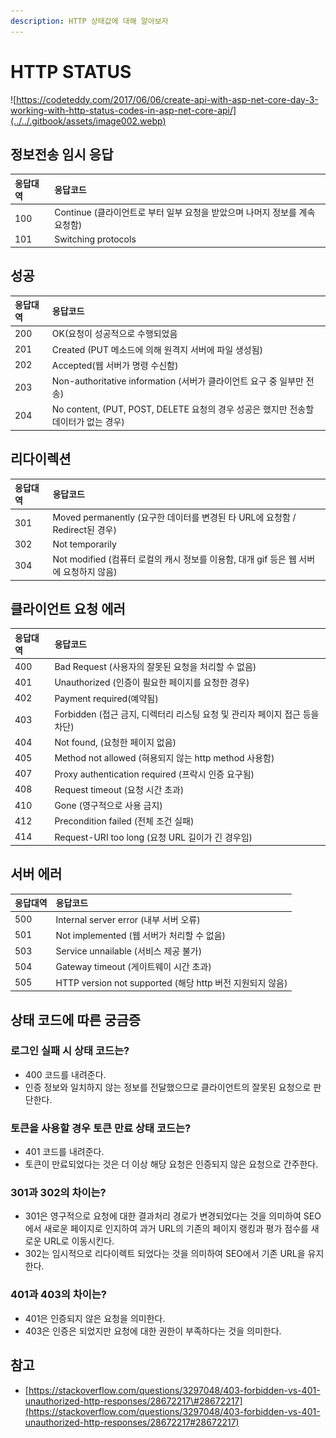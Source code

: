 ```yaml
---
description: HTTP 상태값에 대해 알아보자
---
```


# HTTP STATUS

![https://codeteddy.com/2017/06/06/create-api-with-asp-net-core-day-3-working-with-http-status-codes-in-asp-net-core-api/](../../.gitbook/assets/image002.webp)

## 정보전송 임시 응답

| 응답대역 | 응답코드 |
| :--- | :--- |
| 100 | Continue \(클라이언트로 부터 일부 요청을 받았으며 나머지 정보를 계속 요청함\) |
| 101 | Switching protocols |

## 성공

| 응답대역 | 응답코드 |
| :--- | :--- |
| 200 | OK\(요청이 성공적으로 수행되었음 |
| 201 | Created \(PUT 메소드에 의해 원격지 서버에 파일 생성됨\) |
| 202 | Accepted\(웹 서버가 명령 수신함\) |
| 203 | Non-authoritative information \(서버가 클라이언트 요구 중 일부만 전송\) |
| 204 | No content, \(PUT, POST, DELETE 요청의 경우 성공은 했지만 전송할 데이터가 없는 경우\) |

## 리다이렉션

| 응답대역 | 응답코드 |
| :--- | :--- |
| 301 | Moved permanently \(요구한 데이터를 변경된 타 URL에 요청함 / Redirect된 경우\) |
| 302 | Not temporarily |
| 304 | Not modified \(컴퓨터 로컬의 캐시 정보를 이용함, 대개 gif 등은 웹 서버에 요청하지 않음\) |

## 클라이언트 요청 에러

| 응답대역 | 응답코드 |
| :--- | :--- |
| 400 | Bad Request \(사용자의 잘못된 요청을 처리할 수 없음\) |
| 401 | Unauthorized \(인증이 필요한 페이지를 요청한 경우\) |
| 402 | Payment required\(예약됨\) |
| 403 | Forbidden \(접근 금지, 디렉터리 리스팅 요청 및 관리자 페이지 접근 등을 차단\) |
| 404 | Not found, \(요청한 페이지 없음\) |
| 405 | Method not allowed \(혀용되지 않는 http method 사용함\) |
| 407 | Proxy authentication required \(프락시 인증 요구됨\) |
| 408 | Request timeout \(요청 시간 초과\) |
| 410 | Gone \(영구적으로 사용 금지\) |
| 412 | Precondition failed \(전체 조건 실패\) |
| 414 | Request-URI too long \(요청 URL 길이가 긴 경우임\) |

## 서버 에러

| 응답대역 | 응답코드 |
| :--- | :--- |
| 500 | Internal server error \(내부 서버 오류\) |
| 501 | Not implemented \(웹 서버가 처리할 수 없음\) |
| 503 | Service unnailable \(서비스 제공 불가\) |
| 504 | Gateway timeout \(게이트웨이 시간 초과\) |
| 505 | HTTP version not supported \(해당 http 버전 지원되지 않음\) |

## 상태 코드에 따른 궁금증

### 로그인 실패 시 상태 코드는?

* 400 코드를 내려준다.
* 인증 정보와 일치하지 않는 정보를 전달했으므로 클라이언트의 잘못된 요청으로 판단한다.

### 토큰을 사용할 경우 토큰 만료 상태 코드는?

* 401 코드를 내려준다.
* 토큰이 만료되었다는 것은 더 이상 해당 요청은 인증되지 않은 요청으로 간주한다.

### 301과 302의 차이는?

* 301은 영구적으로 요청에 대한 결과처리 경로가 변경되었다는 것을 의미하여 SEO에서 새로운 페이지로 인지하여 과거 URL의 기존의 페이지 랭킹과 평가 점수를 새로운 URL로 이동시킨다.
* 302는 임시적으로 리다이렉트 되었다는 것을 의미하여 SEO에서 기존 URL을 유지한다.

### 401과 403의 차이는?

* 401은 인증되지 않은 요청을 의미한다.
* 403은 인증은 되었지만 요청에 대한 권한이 부족하다는 것을 의미한다.

## 참고

* [https://stackoverflow.com/questions/3297048/403-forbidden-vs-401-unauthorized-http-responses/28672217\#28672217](https://stackoverflow.com/questions/3297048/403-forbidden-vs-401-unauthorized-http-responses/28672217#28672217)

